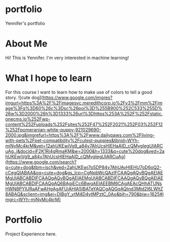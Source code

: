 # portfolio
Yennifer's portfolio

# About Me
Hi! This is Yennifer. I'm very interested in machine learning!

# What I hope to learn
For this course I want to learn how to make use of colors to tell a good story.
![cute dog](https://www.google.com/imgres?imgurl=https%3A%2F%2Fimagesvc.meredithcorp.io%2Fv3%2Fmm%2Fimage%3Fq%3D60%26c%3Dsc%26poi%3D%255B900%252C533%255D%26w%3D2000%26h%3D1333%26url%3Dhttps%253A%252F%252Fstatic.onecms.io%252Fwp-content%252Fuploads%252Fsites%252F47%252F2021%252F03%252F12%252Fpomeranian-white-puppy-921029690-2000.jpg&imgrefurl=https%3A%2F%2Fwww.dailypaws.com%2Fliving-with-pets%2Fpet-compatibility%2Fcutest-puppies&tbnid=WYh-mjNyMc4krM&vet=12ahUKEwiVg9_a84v7AhUcsHIEHaAID_cQMygIegUIARCuAg..i&docid=iF2K1Ri4gRmaKM&w=2000&h=1333&q=cute%20dog&ved=2ahUKEwiVg9_a84v7AhUcsHIEHaAID_cQMygIegUIARCuAg](https://www.google.com/search?q=cute+dog&tbm=isch&ved=2ahUKEwj7o5DP84v7AhUAvHIEHU7oD6oQ2-cCegQIABAA&oq=cute+dog&gs_lcp=CgNpbWcQAzIFCAAQgAQyBQgAEIAEMgUIABCABDIFCAAQgAQyBQgAEIAEMgUIABCABDIFCAAQgAQyBQgAEIAEMgUIABCABDIFCAAQgAQ6BAgjECc6BwgAEIAEEBM6CAgAEAcQHhATUNsHWN8PYIURaAFwAHgAgAFUiAHlA5IBATeYAQCgAQGqAQtnd3Mtd2l6LWltZ8ABAQ&sclient=img&ei=DIBgY_vtM4D4ytMPztC_0Ao&bih=790&biw=1625#imgrc=WYh-mjNyMc4krM)

# Portfolio
Project Experience here.
